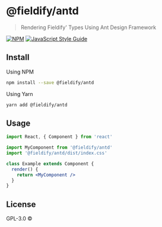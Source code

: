 # @fieldify/antd

> Rendering Fieldify&#x27; Types Using Ant Design Framework

[![NPM](https://img.shields.io/npm/v/@fieldify/antd.svg)](https://www.npmjs.com/package/@fieldify/antd) [![JavaScript Style Guide](https://img.shields.io/badge/code_style-standard-brightgreen.svg)](https://standardjs.com)

## Install

Using NPM
```bash
npm install --save @fieldify/antd
```

Using Yarn
```bash
yarn add @fieldify/antd
```

## Usage

```jsx
import React, { Component } from 'react'

import MyComponent from '@fieldify/antd'
import '@fieldify/antd/dist/index.css'

class Example extends Component {
  render() {
    return <MyComponent />
  }
}
```

## License

GPL-3.0 © [](https://github.com/)

